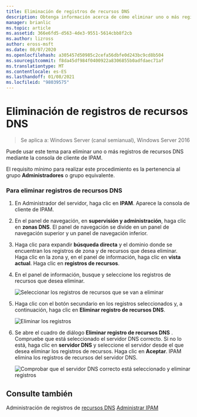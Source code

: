 ```yaml
---
title: Eliminación de registros de recursos DNS
description: Obtenga información acerca de cómo eliminar uno o más registros de recursos DNS mediante la consola de cliente de IPAM.
manager: brianlic
ms.topic: article
ms.assetid: 366e6fd5-d563-4de3-9551-5614cbb8f2cb
ms.author: lizross
author: eross-msft
ms.date: 08/07/2020
ms.openlocfilehash: a305457d50985c2cefa56dbfe0d243bc9cd8b504
ms.sourcegitcommit: f8da45df984f0400922a8306855b0adfdaec71af
ms.translationtype: MT
ms.contentlocale: es-ES
ms.lasthandoff: 01/08/2021
ms.locfileid: "98039575"
---
```

# <a name="delete-dns-resource-records"></a>Eliminación de registros de recursos DNS

>Se aplica a: Windows Server (canal semianual), Windows Server 2016

Puede usar este tema para eliminar uno o más registros de recursos DNS mediante la consola de cliente de IPAM.

El requisito mínimo para realizar este procedimiento es la pertenencia al grupo **Administradores** o grupo equivalente.

### <a name="to-delete-dns-resource-records"></a>Para eliminar registros de recursos DNS

1.  En Administrador del servidor, haga clic en  **IPAM**. Aparece la consola de cliente de IPAM.

2.  En el panel de navegación, en **supervisión y administración**, haga clic en **zonas DNS**.  El panel de navegación se divide en un panel de navegación superior y un panel de navegación inferior.

3.  Haga clic para expandir **búsqueda directa** y el dominio donde se encuentran los registros de zona y de recursos que desea eliminar. Haga clic en la zona y, en el panel de información, haga clic en **vista actual**. Haga clic en **registros de recursos**.

4.  En el panel de información, busque y seleccione los registros de recursos que desea eliminar.

    ![Seleccionar los registros de recursos que se van a eliminar](../../media/Delete-DNS-Resource-Records/ipam_DeleteRR_01.jpg)

5.  Haga clic con el botón secundario en los registros seleccionados y, a continuación, haga clic en **Eliminar registro de recursos DNS**.

    ![Eliminar los registros](../../media/Delete-DNS-Resource-Records/ipam_DeleteRR_02.jpg)

6.  Se abre el cuadro de diálogo **Eliminar registro de recursos DNS** . Compruebe que está seleccionado el servidor DNS correcto. Si no lo está, haga clic en **servidor DNS** y seleccione el servidor desde el que desea eliminar los registros de recursos. Haga clic en **Aceptar**. IPAM elimina los registros de recursos del servidor DNS.

    ![Comprobar que el servidor DNS correcto está seleccionado y eliminar registros](../../media/Delete-DNS-Resource-Records/ipam_DeleteRR_03.jpg)

## <a name="see-also"></a>Consulte también
Administración de registros de [recursos DNS](DNS-Resource-Record-Management.md) 
 [Administrar IPAM](Manage-IPAM.md)



